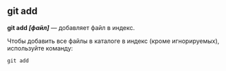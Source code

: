 ## git add

**git add *[файл]*** — добавляет файл в индекс.

Чтобы добавить все файлы в каталоге в индекс (кроме игнорируемых), используйте команду:

```bash=
git add
```